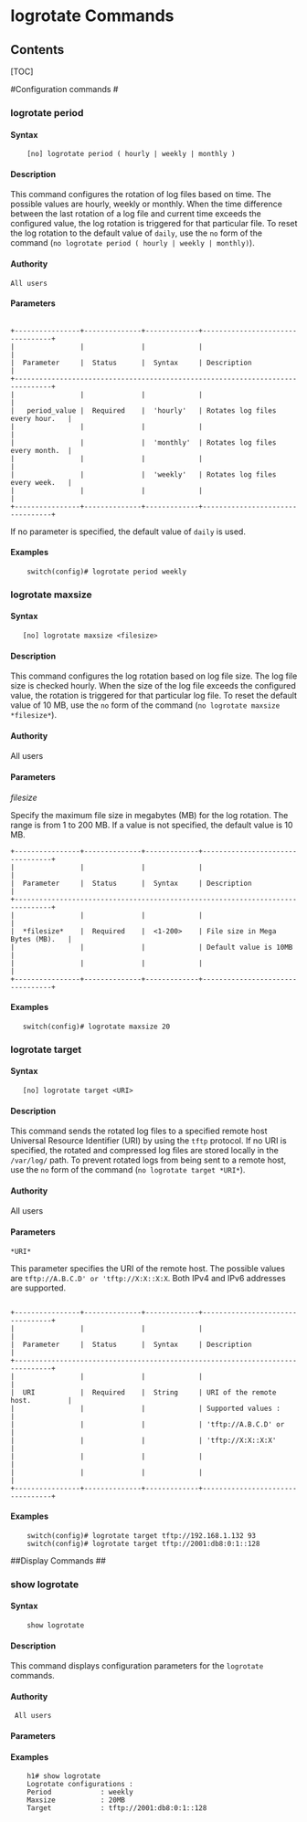 
<!--  See the https://github.com/adam-p/markdown-here/wiki/Markdown-Cheatsheet for additional information about markdown text.
Here are a few suggestions in regards to style and grammar:
* Use active voice. With active voice, the subject is the doer of the action. Tell the reader what
to do by using the imperative mood, for example, Press Enter to view the next screen. See https://en.wikipedia.org/wiki/Active_voice for more information about the active voice.
* Use present tense. See https://en.wikipedia.org/wiki/Present_tense for more information about using the present tense.
* Avoid the use of I or third person. Address your instructions to the user. In text, refer to the reader as you (second person) rather than as the user (third person). The exception to not using the third-person is when the documentation is for an administrator. In that case, *the user* is someone the reader interacts with, for example, teach your users how to back up their laptop.
* See https://en.wikipedia.org/wiki/Wikipedia%3aManual_of_Style for an online style guide.
Note regarding anchors:
--StackEdit automatically creates an anchor tag based off of each heading.  Spaces and other nonconforming characters are substituted by other characters in the anchor when the file is converted to HTML.
 -->

# logrotate Commands #


<!--Provide the name of the grouping of commands, for example, LLDP commands-->


## Contents ##
[TOC]

#Configuration commands #
###  logrotate period ###
#### Syntax ####
<!--For example,    myprogramstart [option] <process_name> -->
```
    [no] logrotate period ( hourly | weekly | monthly )
```
#### Description ####

This command configures the rotation of log files based on time. The possible values are hourly, weekly or  monthly. When the time difference between the last rotation of a log file and current time exceeds the configured value, the log rotation is triggered for that particular file. To reset the log rotation to the default value of `daily`, use the `no` form of the command (`no logrotate period ( hourly | weekly | monthly)`).
#### Authority ####

    All users
#### Parameters ####
```ditaa

+----------------+--------------+-------------+---------------------------------+
|                |              |             |                                 |
|  Parameter     |  Status      |  Syntax     | Description                     |
+-------------------------------------------------------------------------------+
|                |              |             |                                 |
|   period_value |  Required    |  'hourly'   | Rotates log files every hour.   |
|                |              |             |                                 |
|                |              |  'monthly'  | Rotates log files every month.  |
|                |              |             |                                 |
|                |              |  'weekly'   | Rotates log files every week.   |
|                |              |             |                                 |
+----------------+--------------+-------------+---------------------------------+
```

If no parameter is specified, the default value of `daily` is used.
#### Examples ####
```
    switch(config)# logrotate period weekly
```

### logrotate maxsize ###

#### Syntax ####
```
   [no] logrotate maxsize <filesize>
```
#### Description ####

This command configures the log rotation based on log file size. The log file size is checked hourly. When the size of the log file exceeds the configured value, the rotation is triggered for that particular log file.
To reset the default value of 10 MB, use the `no` form of the command (`no logrotate maxsize *filesize*`).
#### Authority ####
<!--Provide who is authorized to use this command, such as Super Admin or all users.-->
   All users
#### Parameters ####
<!--Provide for the parameters for the command.-->
  *filesize*

Specify the maximum file size in megabytes (MB) for the log rotation. The range is from 1 to 200 MB. If a value is not specified, the default value is 10 MB.
```ditaa
+----------------+--------------+-------------+---------------------------------+
|                |              |             |                                 |
|  Parameter     |  Status      |  Syntax     | Description                     |
+-------------------------------------------------------------------------------+
|                |              |             |                                 |
|  *filesize*    |  Required    |  <1-200>    | File size in Mega Bytes (MB).   |
|                |              |             | Default value is 10MB           |
|                |              |             |                                 |
+----------------+--------------+-------------+---------------------------------+

```

#### Examples ####
<!--    myprogramstart -s process_xyz-->
```
   switch(config)# logrotate maxsize 20
```


### logrotate target ###

#### Syntax ####

```
   [no] logrotate target <URI>
```
#### Description ####
<!--Provide a description of the command. -->
This command sends the rotated log files to a specified remote host Universal Resource Identifier (URI) by using the `tftp` protocol. If no URI is specified, the rotated and compressed log files are stored locally in the `/var/log/` path. To prevent rotated logs from being sent to a remote host, use the `no` form of the command (`no logrotate target *URI*`).
#### Authority ####
<!--Provide who is authorized to use this command, such as Super Admin or all users.-->
   All users
#### Parameters ####
<!--Provide for the parameters for the command.-->
    *URI*


This parameter specifies the URI of the remote host. The possible values are `tftp://A.B.C.D' or 'tftp://X:X::X:X`. Both IPv4 and IPv6 addresses are supported.

```ditaa

+----------------+--------------+-------------+---------------------------------+
|                |              |             |                                 |
|  Parameter     |  Status      |  Syntax     | Description                     |
+-------------------------------------------------------------------------------+
|                |              |             |                                 |
|  URI           |  Required    |  String     | URI of the remote host.         |
|                |              |             | Supported values :              |
|                |              |             | 'tftp://A.B.C.D' or             |
|                |              |             | 'tftp://X:X::X:X'               |
|                |              |             |                                 |
|                |              |             |                                 |
+----------------+--------------+-------------+---------------------------------+
```

#### Examples ####
<!--    myprogramstart -s process_xyz-->
```
    switch(config)# logrotate target tftp://192.168.1.132 93
    switch(config)# logrotate target tftp://2001:db8:0:1::128
```

##Display Commands ##
### show logrotate ###
<!--Change the value of the anchor tag above, so this command can be directly linked. -->
#### Syntax ####
<!--For example,    myprogramstart [option] <process_name> -->
```
    show logrotate
```

#### Description ####
<!--Provide a description of the command. -->
This command displays configuration parameters for the `logrotate` commands.
#### Authority ####
<!--Provide who is authorized to use this command, such as Super Admin or all users.-->
     All users
#### Parameters ####
<!--Provide for the parameters for the command.-->
#### Examples ####
<!--    myprogramstart -s process_xyz-->
```
    h1# show logrotate
    Logrotate configurations :
    Period            : weekly
    Maxsize           : 20MB
    Target            : tftp://2001:db8:0:1::128
```
